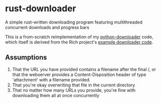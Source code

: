 # rust-downloader

A simple rust-written downloading program featuring multithreaded concurrent downloads and progress bars

This is a from-scratch reimplementation of my [python-downloader](https://github.com/danudey/python-downloader) code,
which itself is derived from the Rich project's [example downloader code](https://github.com/Textualize/rich/blob/master/examples/downloader.py).

## Assumptions

1. That the URL you have provided contains a filename after the final /, or that the webserver provides a Content-Disposition header of type 'attachment' with a filename provided.
2. That you're okay overwriting that file in the current directory
3. That no matter how many URLs you provide, you're fine with downloading them all at once concurrently
